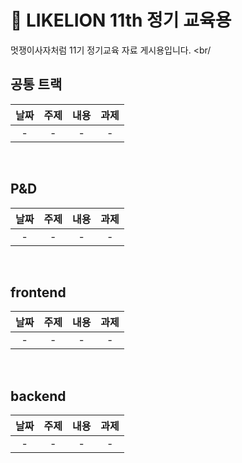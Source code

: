 # 🦁 LIKELION 11th 정기 교육용

멋쟁이사자처럼 11기 정기교육 자료 게시용입니다.
<br/

## 공통 트랙

|날짜|주제|내용|과제|
|:---:|:---:|:---:|:----:|
|-|-|-|-|
<br/>

## P&D

|날짜|주제|내용|과제|
|:---:|:---:|:---:|:----:|
|-|-|-|-|
<br/>

## frontend

|날짜|주제|내용|과제|
|:---:|:---:|:---:|:----:|
|-|-|-|-|
<br/>

## backend

|날짜|주제|내용|과제|
|:---:|:---:|:---:|:----:|
|-|-|-|-|
